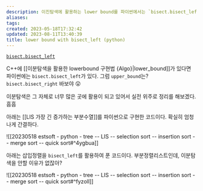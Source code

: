```yaml
---
description: 이진탐색에 활용하는 lower bound를 파이썬에서는 `bisect.bisect_left`로 가능하다.
aliases: 
tags: 
created: 2023-05-18T17:32:42
updated: 2023-08-11T13:40:39
title: lower bound with bisect_left (python)
---
```

[`bisect.bisect_left`](https://docs.python.org/3/library/bisect.html#bisect.bisect_left)

C++에 [[이분탐색을 활용한 lowerbound 구현법 {Algo}|lower_bound]]가 있다면 파이썬에는 `bisect.bisect_left`가 있다. 그럼 `upper_bound`는? `bisect.bisect_right` 바보야 😲

이분탐색은 그 자체로 너무 많은 곳에 활용이 되고 있어서 실전 위주로 정리를 해보겠다. 흠흠

아래는 [[LIS 가장 긴 증가하는 부분수열]]를 파이썬으로 구현한 코드이다. 확실히 엄청나게 간결하다.

![[20230518 estsoft - python - tree -- LIS -- selection sort -- insertion sort -- merge sort -- quick sort#^4ygbua]]

아래는 삽입정렬을 `bisect_left`를 활용하여 푼 코드이다. 부분정렬리스트인데, 이분탐색을 안할 이유가 없잖아?

![[20230518 estsoft - python - tree -- LIS -- selection sort -- insertion sort -- merge sort -- quick sort#^fyzoll]]
